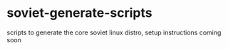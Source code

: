 # soviet-generate-scripts
scripts to generate the core soviet linux distro, setup instructions coming soon

